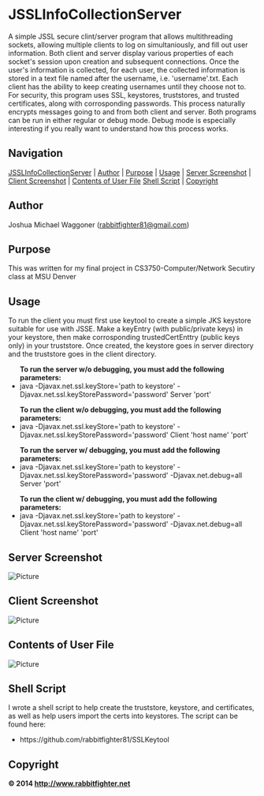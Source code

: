 JSSLInfoCollectionServer
========================
A simple JSSL secure clint/server program that allows multithreading sockets, allowing multiple clients to log on simultaniously, and fill out user information. Both client and server display various properties of each socket's session upon creation and subsequent connections. Once the user's information is collected, for each user, the collected information is stored in a text file named after the username, i.e. 'username'.txt. Each client has the ability to keep creating usernames until they choose not to. For security, this program uses SSL, keystores, truststores, and trusted certificates, along with corrosponding passwords. This process naturally encrypts messages going to and from both client and server. Both programs can be run in either regular or debug mode. Debug mode is especially interesting if you really want to understand how this process works. 

Navigation
-----------
[JSSLInfoCollectionServer](#jsslinfocollectionserver) |
[Author](#author) |
[Purpose](#purpose) |
[Usage](#usage) | 
[Server Screenshot](#serverscreenshot) |
[Client Screenshot](#clientrscreenshot) |
[Contents of User File](#contentsofuserfile)
[Shell Script](#shellscript) |
[Copyright](#copyright)  

Author
------
Joshua Michael Waggoner (rabbitfighter81@gmail.com)</li>

Purpose
-------
This was written for my final project in CS3750-Computer/Network Secutiry class at MSU Denver

Usage
-----
To run the client you must first use keytool to create a simple JKS keystore suitable for use with JSSE. Make a keyEntry (with public/private keys) in your keystore, then make corrosponding trustedCertEnttry (public keys only) in your truststore. Once created, the keystore goes in server directory and the truststore goes in the client directory. 

<ul><strong>To run the server w/o debugging, you must add the following parameters:</strong>
<li>java -Djavax.net.ssl.keyStore='path to keystore' -Djavax.net.ssl.keyStorePassword='password' Server 'port'</li>
</ul>
<ul><strong>To run the client w/o debugging, you must add the following parameters:</strong>
<li>java -Djavax.net.ssl.keyStore='path to keystore' -Djavax.net.ssl.keyStorePassword='password' Client 'host name' 'port'</li> 
</ul>
<ul><strong>To run the server w/ debugging, you must add the following parameters:</strong>
<li>java -Djavax.net.ssl.keyStore='path to keystore' -Djavax.net.ssl.keyStorePassword='password' -Djavax.net.debug=all Server 'port'</li>
</ul>
<ul><strong>To run the client w/ debugging, you must add the following parameters:</strong>
<li>java -Djavax.net.ssl.keyStore='path to keystore' -Djavax.net.ssl.keyStorePassword='password' -Djavax.net.debug=all Client 'host name' 'port'</li> 
</ul>

Server Screenshot
-----------------
![Picture](http://rabbitfighter.net/wp-content/uploads/2014/11/Server.png)

Client Screenshot
-----------------
![Picture](http://rabbitfighter.net/wp-content/uploads/2014/11/Client.png)

Contents of User File
---------------------
![Picture](http://rabbitfighter.net/wp-content/uploads/2014/11/catOfFooBar.png)

Shell Script
------------
I wrote a shell script to help create the truststore, keystore, and certificates, as well as help users import the certs into keystores. The script can be found here:
<ul>
<li>https://github.com/rabbitfighter81/SSLKeytool</li>
</ul>

Copyright
---------
<strong> &#169; 2014 http://www.rabbitfighter.net</strong>





